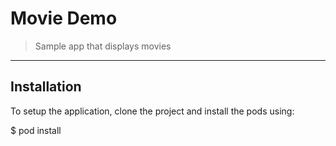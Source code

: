 # Movie Demo

> Sample app that displays movies 

---

## Installation

To setup the application, clone the project and install the pods using:

$ pod install
